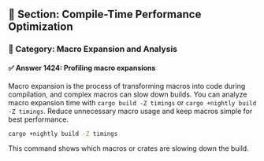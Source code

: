 ## 📘 Section: Compile-Time Performance Optimization
### 🔹 Category: Macro Expansion and Analysis
#### ✅ Answer 1424: Profiling macro expansions

Macro expansion is the process of transforming macros into code during compilation, and complex macros can slow down builds. You can analyze macro expansion time with `cargo build -Z timings` or `cargo +nightly build -Z timings`. Reduce unnecessary macro usage and keep macros simple for best performance.

```bash
cargo +nightly build -Z timings
```

This command shows which macros or crates are slowing down the build.
